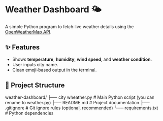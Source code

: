 # Weather Dashboard 🌤

A simple Python program to fetch live weather details using the [OpenWeatherMap API](https://openweathermap.org/api).

## ✨ Features
- Shows **temperature**, **humidity**, **wind speed**, and **weather condition**.
- User inputs city name.
- Clean emoji-based output in the terminal.

## 📂 Project Structure
weather-dashboard/
├── city wheather.py   # Main Python script (you can rename to weather.py)
├── README.md          # Project documentation
├── .gitignore         # Git ignore rules (optional, recommended)
└── requirements.txt   # Python dependencies
